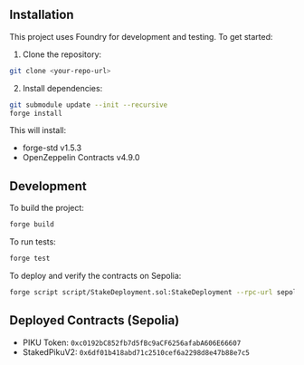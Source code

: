 ## Installation

This project uses Foundry for development and testing. To get started:

1. Clone the repository:
```bash
git clone <your-repo-url>
```

2. Install dependencies:
```bash
git submodule update --init --recursive
forge install
```

This will install:
- forge-std v1.5.3
- OpenZeppelin Contracts v4.9.0

## Development

To build the project:
```bash
forge build
```

To run tests:
```bash
forge test
```

To deploy and verify the contracts on Sepolia:
```bash
forge script script/StakeDeployment.sol:StakeDeployment --rpc-url sepolia --broadcast --verify -vvvv
```

## Deployed Contracts (Sepolia)

- PIKU Token: `0xc0192bC852fb7d5fBc9aCF6256afabA606E66607`
- StakedPikuV2: `0x6df01b418abd71c2510cef6a2298d8e47b88e7c5`
